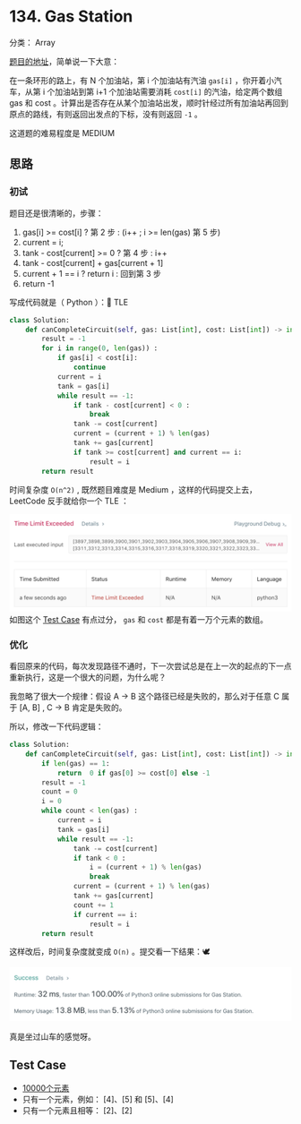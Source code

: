 # 134. Gas Station
分类： Array

[题目的地址](https://leetcode.com/problems/gas-station/)，简单说一下大意：

在一条环形的路上，有 N 个加油站，第 i 个加油站有汽油 `gas[i]` ，你开着小汽车，从第 i 个加油站到第 i+1 个加油站需要消耗 `cost[i]` 的汽油，给定两个数组 gas 和 cost 。计算出是否存在从某个加油站出发，顺时针经过所有加油站再回到原点的路线，有则返回出发点的下标，没有则返回 `-1` 。

这道题的难易程度是 MEDIUM

## 思路
### 初试
题目还是很清晰的，步骤：

1. gas[i] >= cost[i] ? 第 2 步 : (i++ ; i >= len(gas) 第 5 步)
2. current = i; 
3. tank - cost[current] >= 0 ? 第 4 步 : i++
4. tank - cost[current] + gas[current + 1] 
5. current + 1 == i ? return i : 回到第 3 步
5. return -1

写成代码就是（ Python ）：🐌 TLE
``` python
class Solution:
    def canCompleteCircuit(self, gas: List[int], cost: List[int]) -> int:
        result = -1
        for i in range(0, len(gas)) :
            if gas[i] < cost[i]:
                continue
            current = i
            tank = gas[i]
            while result == -1:
                if tank - cost[current] < 0 :
                    break
                tank -= cost[current]
                current = (current + 1) % len(gas)
                tank += gas[current]
                if tank >= cost[current] and current == i:
                    result = i
        return result
```
时间复杂度 `O(n^2)` , 既然题目难度是 Medium ，这样的代码提交上去，LeetCode 反手就给你一个 TLE ：

![python](Photos/python.png)
如图这个 [Test Case](https://leetcode.com/submissions/detail/227959322/testcase/) 有点过分， `gas` 和 `cost` 都是有着一万个元素的数组。

### 优化
看回原来的代码，每次发现路径不通时，下一次尝试总是在上一次的起点的下一点重新执行，这是一个很大的问题，为什么呢？

我忽略了很大一个规律：假设 A -> B 这个路径已经是失败的，那么对于任意 C 属于 [A, B] , C -> B 肯定是失败的。

所以，修改一下代码逻辑：
``` python
class Solution:
    def canCompleteCircuit(self, gas: List[int], cost: List[int]) -> int:
        if len(gas) == 1:
            return  0 if gas[0] >= cost[0] else -1
        result = -1
        count = 0 
        i = 0
        while count < len(gas) :
            current = i
            tank = gas[i]
            while result == -1:
                tank -= cost[current]
                if tank < 0 :
                    i = (current + 1) % len(gas)
                    break
                current = (current + 1) % len(gas)
                tank += gas[current]
                count += 1
                if current == i:
                    result = i
        return result
```
这样改后，时间复杂度就变成 `O(n)` 。提交看一下结果：🕊

![ac](Photos/ac.png)

真是坐过山车的感觉呀。

## Test Case 
- [10000个元素](https://leetcode.com/submissions/detail/227959322/testcase/)
- 只有一个元素，例如： [4]、[5] 和 [5]、[4] 
- 只有一个元素且相等： [2]、[2]